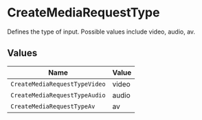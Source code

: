# CreateMediaRequestType

Defines the type of input. Possible values include video, audio, av.



## Values

| Name                          | Value                         |
| ----------------------------- | ----------------------------- |
| `CreateMediaRequestTypeVideo` | video                         |
| `CreateMediaRequestTypeAudio` | audio                         |
| `CreateMediaRequestTypeAv`    | av                            |